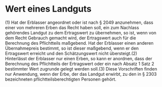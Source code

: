 # Wert eines Landguts

(1) Hat der Erblasser angeordnet oder ist nach § 2049 anzunehmen, dass einer von mehreren Erben das Recht haben soll, ein zum Nachlass gehörendes Landgut zu dem Ertragswert zu übernehmen, so ist, wenn von dem Recht Gebrauch gemacht wird, der Ertragswert auch für die Berechnung des Pflichtteils maßgebend. Hat der Erblasser einen anderen Übernahmepreis bestimmt, so ist dieser maßgebend, wenn er den Ertragswert erreicht und den Schätzungswert nicht übersteigt.(2) Hinterlässt der Erblasser nur einen Erben, so kann er anordnen, dass der Berechnung des Pflichtteils der Ertragswert oder ein nach Absatz 1 Satz 2 bestimmter Wert zugrunde gelegt werden soll.(3) Diese Vorschriften finden nur Anwendung, wenn der Erbe, der das Landgut erwirbt, zu den in § 2303 bezeichneten pflichtteilsberechtigten Personen gehört. 

